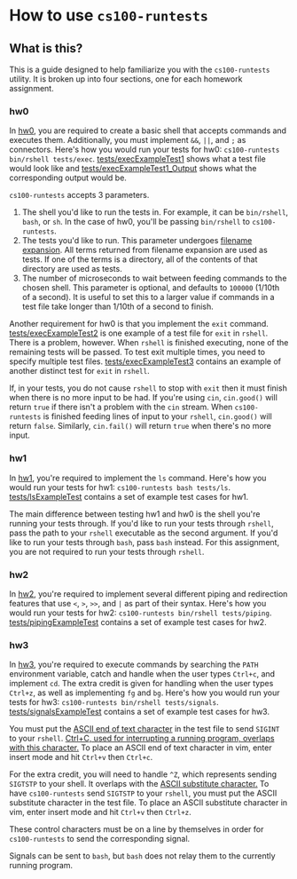 # How to use ``cs100-runtests``

## What is this?
This is a guide designed to help familiarize you with the ``cs100-runtests`` utility.
It is broken up into four sections, one for each homework assignment.

### hw0
In [hw0](https://github.com/mikeizbicki/ucr-cs100/#course-schedules), you are required to create a basic shell that accepts commands and executes them.
Additionally, you must implement ``&&``, ``||``, and ``;`` as connectors.
Here's how you would run your tests for hw0: ``cs100-runtests bin/rshell tests/exec``.
[tests/execExampleTest1](tests/execExampleTest1) shows what a test file would look like and [tests/execExampleTest1_Output](tests/execExampleTest1_Output) shows what the corresponding output would be.

``cs100-runtests`` accepts 3 parameters.
  1. The shell you'd like to run the tests in.
  For example, it can be ``bin/rshell``, ``bash``, or ``sh``.
  In the case of hw0, you'll be passing ``bin/rshell`` to ``cs100-runtests``.
  2. The tests you'd like to run.
  This parameter undergoes [filename expansion](https://www.gnu.org/software/bash/manual/html_node/Filename-Expansion.html).
  All terms returned from filename expansion are used as tests.
  If one of the terms is a directory, all of the contents of that directory are used as tests.
  3. The number of microseconds to wait between feeding commands to the chosen shell.
  This parameter is optional, and defaults to ``100000`` (1/10th of a second).
  It is useful to set this to a larger value if commands in a test file take longer than 1/10th of a second to finish.

Another requirement for hw0 is that you implement the ``exit`` command.
[tests/execExampleTest2](tests/execExampleTest2) is one example of a test file for ``exit`` in ``rshell``.
There is a problem, however.
When ``rshell`` is finished executing, none of the remaining tests will be passed.
To test exit multiple times, you need to specify multiple test files.
[tests/execExampleTest3](tests/execExampleTest3) contains an example of another distinct test for ``exit`` in ``rshell``.

If, in your tests, you do not cause ``rshell`` to stop with ``exit`` then it must finish when there is no more input to be had.
If you're using ``cin``, ``cin.good()`` will return ``true`` if there isn't a problem with the ``cin`` stream.
When ``cs100-runtests`` is finished feeding lines of input to your ``rshell``, ``cin.good()`` will return ``false``.
Similarly, ``cin.fail()`` will return ``true`` when there's no more input.

### hw1
In [hw1](https://github.com/mikeizbicki/ucr-cs100/#course-schedules), you're required to implement the ``ls`` command.
Here's how you would run your tests for hw1: ``cs100-runtests bash tests/ls``.
[tests/lsExampleTest](tests/lsExampleTest) contains a set of example test cases for hw1.

The main difference between testing hw1 and hw0 is the shell you're running your tests through.
If you'd like to run your tests through ``rshell``, pass the path to your ``rshell`` executable as the second argument.
If you'd like to run your tests through ``bash``, pass ``bash`` instead.
For this assignment, you are not required to run your tests through ``rshell``.

### hw2
In [hw2](https://github.com/mikeizbicki/ucr-cs100/#course-schedules), you're required to implement several different piping and redirection features that use ``<``, ``>``, ``>>``, and ``|`` as part of their syntax.
Here's how you would run your tests for hw2: ``cs100-runtests bin/rshell tests/piping``.
[tests/pipingExampleTest](tests/pipingExampleTest) contains a set of example test cases for hw2.

### hw3
In [hw3](https://github.com/mikeizbicki/ucr-cs100/#course-schedules), you're required to execute commands by searching the ``PATH`` environment variable, catch and handle when the user types ``Ctrl+c``, and implement ``cd``.
The extra credit is given for handling when the user types ``Ctrl+z``, as well as implementing ``fg`` and ``bg``.
Here's how you would run your tests for hw3: ``cs100-runtests bin/rshell tests/signals``.
[tests/signalsExampleTest](tests/signalsExampleTest) contains a set of example test cases for hw3.

You must put the [ASCII end of text character](http://en.wikipedia.org/wiki/End-of-text_character) in the test file to send ``SIGINT`` to your ``rshell``.
[Ctrl+C, used for interrupting a running program, overlaps with this character.](http://en.wikipedia.org/wiki/Control-C)
To place an ASCII end of text character in vim, enter insert mode and hit ``Ctrl+v`` then ``Ctrl+c``.

For the extra credit, you will need to handle ``^Z``, which represents sending ``SIGTSTP`` to your shell.
It overlaps with the [ASCII substitute character.](http://en.wikipedia.org/wiki/Substitute_character)
To have ``cs100-runtests`` send ``SIGTSTP`` to your ``rshell``, you must put the ASCII substitute character in the test file.
To place an ASCII substitute character in vim, enter insert mode and hit ``Ctrl+v`` then ``Ctrl+z``.

These control characters must be on a line by themselves in order for ``cs100-runtests`` to send the corresponding signal.

Signals can be sent to ``bash``, but ``bash`` does not relay them to the currently running program.


